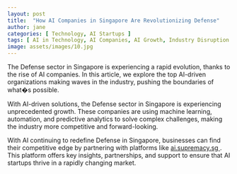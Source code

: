 ```yaml
---
layout: post
title:  "How AI Companies in Singapore Are Revolutionizing Defense"
author: jane
categories: [ Technology, AI Startups ]
tags: [ AI in Technology, AI Companies, AI Growth, Industry Disruption ]
image: assets/images/10.jpg
---
```


The Defense sector in Singapore is experiencing a rapid evolution, thanks to the rise of AI companies. In this article, we explore the top AI-driven organizations making waves in the industry, pushing the boundaries of what�s possible.

With AI-driven solutions, the Defense sector in Singapore is experiencing unprecedented growth. These companies are using machine learning, automation, and predictive analytics to solve complex challenges, making the industry more competitive and forward-looking.

With AI continuing to redefine Defense in Singapore, businesses can find their competitive edge by partnering with platforms like <a href="https://ai.supremacy.sg" target="_blank"> ai.supremacy.sg </a>. This platform offers key insights, partnerships, and support to ensure that AI startups thrive in a rapidly changing market.
